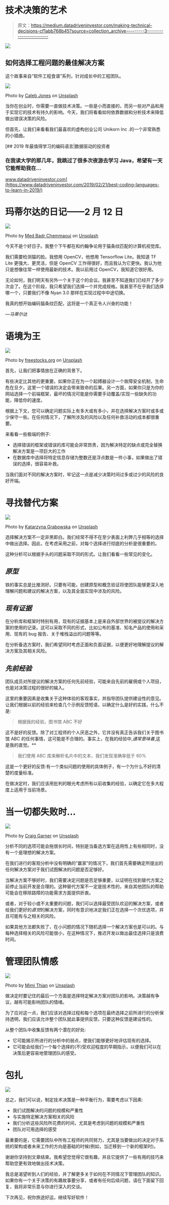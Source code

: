 # 技术决策的艺术

> 原文：<https://medium.datadriveninvestor.com/making-technical-decisions-cf1abb768b45?source=collection_archive---------3----------------------->

[![](img/86458816eaec4f38b29b7b5f6199e539.png)](http://www.track.datadriveninvestor.com/1B9E)

## 如何选择工程问题的最佳解决方案

这个故事来自“软件工程食谱”系列，针对成长中的工程团队。

![](img/bd8597b06a36462f540448c56ad5b454.png)

Photo by [Caleb Jones](https://unsplash.com/@gcalebjones?utm_source=medium&utm_medium=referral) on [Unsplash](https://unsplash.com?utm_source=medium&utm_medium=referral)

当你在创业时，你需要一直做技术决策。一些是小而直接的，而另一些对产品和用于实现它的技术有持久的影响。今天，我们将看看如何依靠数据和分析技术来降低做出错误决策的风险。

但首先，让我们来看看我们最喜欢的虚构创业公司 Unikorn Inc .的一个非常熟悉的小插曲。

[](https://www.datadriveninvestor.com/2019/02/21/best-coding-languages-to-learn-in-2019/) [## 2019 年最值得学习的编码语言|数据驱动的投资者

### 在我读大学的那几年，我跳过了很多次夜游去学习 Java，希望有一天它能帮助我在…

www.datadriveninvestor.com](https://www.datadriveninvestor.com/2019/02/21/best-coding-languages-to-learn-in-2019/) 

# **玛蒂尔达的日记——2 月 12 日**

![](img/d6c5d33fe850249c62a5fc48421ef9f3.png)

Photo by [Med Badr Chemmaoui](https://unsplash.com/@medbadrc?utm_source=medium&utm_medium=referral) on [Unsplash](https://unsplash.com?utm_source=medium&utm_medium=referral)

今天不是个好日子。我整个下午都在和约翰争论用于猫条纹匹配的计算机视觉库。

我们需要检测猫的脸。我想用 OpenCV，他想用 Tensorflow Lite。我知道 TF Lite 更强大、更灵活，但是 OpenCV 工作得很好，而且我认为它更快。我认为他只是想像往常一样使用最新的技术。我以前用过 OpenCV，我知道它很好用。

无论如何，我们明天有另外一个关于这个的会议。我甚至不知道我们已经开了多少次会了。在这个阶段，我只希望我们选择一个并完成规格。我甚至不在乎我们选择哪一个，只要我们不像 Nyan 3.0 那样在实现过程中中途切换。

我真的想开始编码猫条纹匹配，这将是一个真正令人兴奋的功能！

*—马蒂尔达*

# **语境为王**

![](img/6e5b5136854312c6a74f202820167fb6.png)

Photo by [freestocks.org](https://unsplash.com/@freestocks?utm_source=medium&utm_medium=referral) on [Unsplash](https://unsplash.com?utm_source=medium&utm_medium=referral)

首先，让我们把事情放在正确的背景下。

有些决定比其他的更重要。如果你正在为一个起搏器设计一个故障安全机制，生命危在旦夕。这里一个错误的决定会带来致命的后果。另一方面，如果你只是为你的网站选择一个前端框架，最坏的情况可能是你需要手动覆盖/实现一些缺失的功能，降低你的速度。

根据上下文，您可以确定问题实际上有多大或有多小，并在选择解决方案时或多或少保守一些。在任何情况下，了解所涉及的风险以及任何补救活动的成本都很重要。

来看看一些极端的例子:

*   选择错误的框架或错误的库可能会非常昂贵，因为解决特定的缺点或完全替换解决方案是一项巨大的工作
*   在数据库中选择将特定信息存储为整数还是浮点数是一件小事，如果做出了错误的选择，很容易补救。

当我们面对不同的解决方案时，牢记这一点是减少决策时间过多或过少的风险的良好开端。

# 寻找替代方案

![](img/6355757e3d8af21771febd3ff7b86c27.png)

Photo by [Katarzyna Grabowska](https://unsplash.com/@kalljet?utm_source=medium&utm_medium=referral) on [Unsplash](https://unsplash.com?utm_source=medium&utm_medium=referral)

选择解决方案不一定非黑即白。我们经常不得不在至少表面上利弊几乎相等的选择中做出选择。因此，在考虑采用之前，对每个选择进行彻底的分析是很重要的。

这种分析可以根据手头的问题采取不同的形式。让我们看看一些常见的变化。

## ***原型***

铁的事实总是比推测好。只要有可能，创建原型和概念验证将使团队能够更深入地理解问题和建议的解决方案，以及其全面实现中涉及的风险。

## ***现有证据***

在分析库和框架时特别有用，现有的证据基本上是来自外部世界的被提议的解决方案的使用的记录。这可以采取不同的形式，比如公布的基准、知名产品的使用和采用、现有的 bug 报告、关于堆栈溢出的问题等等。

在分析备选方案时，我们希望同时考虑正面和负面证据，以便更好地理解提议的解决方案及其相关风险。

## ***先前经验***

团队成员对所提议的解决方案的任何先前经验，可能来自先前的雇佣或个人项目，也是对决策过程的很好的输入。

这里的重要因素是收集关于这种体验的客观事实，并指导团队提供建设性的意见。让我们根据以前的经验来检查几个示例反馈短语，以确定什么是好的实践，什么不是:

> 根据我的经验，图书馆 ABC 不好

这不是好的反馈。除了对工程师的个人厌恶之外，它并没有真正告诉我们关于图书馆 ABC 的任何事情，这可能是不合理的。事实上，在我的经验中,*通常意味着*,这是我的直觉。**

> 我们使用 ABC 库来解析名片中的文本，我们发现准确率低于 60%

这是一个更好的反馈:有一个类似问题的使用的具体例子，有一个为什么不好的清楚的度量标准。

在做决定时，我们应该用批判的眼光考虑所有以前收集的经验，以确定它在多大程度上适用于当前场景。

# 当一切都失败时…

![](img/e1193a3725d689f42783799d2448df1a.png)

Photo by [Craig Garner](https://unsplash.com/@craiggarner?utm_source=medium&utm_medium=referral) on [Unsplash](https://unsplash.com?utm_source=medium&utm_medium=referral)

分析不同的选项可能会拖很长时间，特别是当备选方案在适用性上有些相同时，没有一个是理想的解决方案。

在我们进行的客观分析中没有明确的“赢家”的情况下，我们首先需要确定所提出的任何解决方案对于我们试图解决的问题是否足够好。

当解决方案不够好时，我们需要决定问题是否足够重要，以证明在找到替代方案之前停止当前开发是合理的。这种替代方案不一定是技术性的，来自其他团队的帮助可能会在移除路障的功能需求方面提供折衷。

或者，对于较小或不太重要的问题，我们可以选择最受团队欢迎的解决方案，或者给我们更好的*直觉*的解决方案，同时有意识地决定我们正在选择一个次优选项，并且可能有与之相关的风险。

如果其他方法都失败了，在小问题的情况下随机选择一个解决方案也是可以的。与每种选择相关的风险可能很小，在这种情况下，推迟开发以做出最佳选择只是浪费时间。

# 管理团队情感

![](img/91001b29554de129e0ef31bbaa629a27.png)

Photo by [Mimi Thian](https://unsplash.com/@mimithian?utm_source=medium&utm_medium=referral) on [Unsplash](https://unsplash.com?utm_source=medium&utm_medium=referral)

做决定时要记住的最后一个方面是选择特定解决方案对团队的影响。决策越有争议，越有可能影响团队的情绪。

为了应对这一点，我们应该对选择过程和每个选项在最终选择之前所进行的分析保持透明，我们应该允许整个团队就此事提供反馈，只要这种反馈是建设性的。

从整个团队中收集反馈有两个潜在的好处:

*   它可能揭示所进行的分析中的弱点，使我们能够更好地评估现有的选择。
*   它可能会给我们一个每个选择的(不)受欢迎程度的早期指示，以便我们可以在决策后更容易地管理团队的感受。

# 包扎

![](img/56b2b898432ef0eb05760707fbdd821c.png)

总之，我们可以说，制定技术决策是一种平衡行为，需要考虑以下因素:

*   我们试图解决的问题的规模和严重性
*   与实施特定解决方案相关的风险
*   我们分析这些风险所花费的时间，尤其是考虑到问题的规模和严重性
*   团队对可用选择的感受

最重要的是，它需要团队中所有工程师的共同努力，尤其是当要做出的决定对于系统的架构或者未来工作的方向是基础的时候(例如，当迁移到一个新的框架时)。

谢谢你坚持到文章结束。我希望您觉得它很有趣，并且它提供了一些有用的技巧来帮助您更有效地做出技术决策。

我总是渴望听到人们的经验，并了解更多关于如何在不同情况下管理团队的知识。如果你有一个关于决策的有趣故事要分享，或者有任何后续问题，请在下面留下回复，我将非常乐意与你进行深入的交谈。

下次再见，祝你旅途好运，继续写好软件！